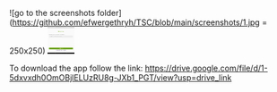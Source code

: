 ![go to the screenshots folder](https://github.com/efwergethryh/TSC/blob/main/screenshots/1.jpg = 250x250)
<img src="https://github.com/efwergethryh/TSC/blob/main/screenshots/1.jpg" width="48" height="48">



To download the app follow the link:
https://drive.google.com/file/d/1-5dxvxdh0OmOBjlELUzRU8g-JXb1_PGT/view?usp=drive_link
